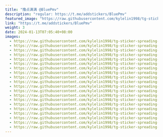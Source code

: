 ```yaml
---
title: "撸点满满 @BluePmv"
description: "regular: https://t.me/addstickers/BluePmv"
featured_image: "https://raw.githubusercontent.com/kylelin1998/tg-sticker-spreading-worldwide-images/main/img/dd691068-f25a-4bca-802c-7ac5631a16d0.jpg"
link: "https://t.me/addstickers/BluePmv"
weight: 3
date: 2024-01-13T07:05:40+08:00
images:
  - https://raw.githubusercontent.com/kylelin1998/tg-sticker-spreading-worldwide-images/main/img/dd691068-f25a-4bca-802c-7ac5631a16d0.jpg
  - https://raw.githubusercontent.com/kylelin1998/tg-sticker-spreading-worldwide-images/main/img/3506e026-6316-4470-9d24-10bce59801a8.jpg
  - https://raw.githubusercontent.com/kylelin1998/tg-sticker-spreading-worldwide-images/main/img/a3ddc0a2-4e60-40b5-a19c-4e325298742c.jpg
  - https://raw.githubusercontent.com/kylelin1998/tg-sticker-spreading-worldwide-images/main/img/797461df-a02d-49da-afb3-f275b915e998.jpg
  - https://raw.githubusercontent.com/kylelin1998/tg-sticker-spreading-worldwide-images/main/img/f22f19d2-eb30-4d09-85fe-d31b36320770.jpg
  - https://raw.githubusercontent.com/kylelin1998/tg-sticker-spreading-worldwide-images/main/img/50d4aab1-b2d4-4b57-8181-3cab98c5975a.jpg
  - https://raw.githubusercontent.com/kylelin1998/tg-sticker-spreading-worldwide-images/main/img/a3d5bb67-2a98-4f6a-bf31-20ac044282e8.jpg
  - https://raw.githubusercontent.com/kylelin1998/tg-sticker-spreading-worldwide-images/main/img/0a871d43-27a2-4e89-bad3-58d12555c7fc.jpg
  - https://raw.githubusercontent.com/kylelin1998/tg-sticker-spreading-worldwide-images/main/img/6a7d104c-e028-42fe-bd6e-c4efc6f6b12c.jpg
  - https://raw.githubusercontent.com/kylelin1998/tg-sticker-spreading-worldwide-images/main/img/a4bdbe66-9d18-42b4-b07b-d2e45a398ee9.jpg
  - https://raw.githubusercontent.com/kylelin1998/tg-sticker-spreading-worldwide-images/main/img/e29c04c2-a0f6-494a-806f-e022c351e6fa.jpg
  - https://raw.githubusercontent.com/kylelin1998/tg-sticker-spreading-worldwide-images/main/img/d9fd21df-cc6f-483f-bc9d-adcfd0003989.jpg
  - https://raw.githubusercontent.com/kylelin1998/tg-sticker-spreading-worldwide-images/main/img/d66bd368-95a2-4f8e-851c-a6ca9f3f509c.jpg
  - https://raw.githubusercontent.com/kylelin1998/tg-sticker-spreading-worldwide-images/main/img/1c8f6611-52b1-41d6-a6cb-dfa234439872.jpg
  - https://raw.githubusercontent.com/kylelin1998/tg-sticker-spreading-worldwide-images/main/img/6d9aeac7-5b2c-4ce1-9b74-276fcb353244.jpg
  - https://raw.githubusercontent.com/kylelin1998/tg-sticker-spreading-worldwide-images/main/img/c6ba167f-40f6-45f3-818f-b87de18ab594.jpg
  - https://raw.githubusercontent.com/kylelin1998/tg-sticker-spreading-worldwide-images/main/img/ca31961b-bf31-45a0-8283-b523333b39f7.jpg
  - https://raw.githubusercontent.com/kylelin1998/tg-sticker-spreading-worldwide-images/main/img/47bc8916-c13c-4be5-8714-9f80ef8e0444.jpg
  - https://raw.githubusercontent.com/kylelin1998/tg-sticker-spreading-worldwide-images/main/img/b2768c07-906c-4b1e-a369-c369c159a9ad.jpg
  - https://raw.githubusercontent.com/kylelin1998/tg-sticker-spreading-worldwide-images/main/img/5569849c-7627-483e-a50c-3233ec52e8f6.jpg
---
```


